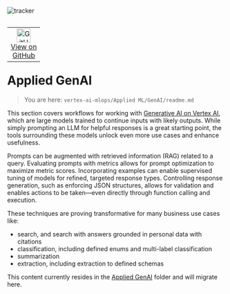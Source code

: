 ![tracker](https://us-central1-vertex-ai-mlops-369716.cloudfunctions.net/pixel-tracking?path=statmike%2Fvertex-ai-mlops%2FApplied+ML%2FGenAI&file=readme.md)
<!--- header table --->
<table align="left">     
  <td style="text-align: center">
    <a href="https://github.com/statmike/vertex-ai-mlops/blob/main/Applied%20ML/GenAI/readme.md">
      <img width="32px" src="https://www.svgrepo.com/download/217753/github.svg" alt="GitHub logo">
      <br>View on<br>GitHub
    </a>
  </td>
</table><br/><br/><br/><br/>

---
# Applied GenAI
> You are here: `vertex-ai-mlops/Applied ML/GenAI/readme.md`

This section covers workflows for working with [Generative AI on Vertex AI](https://cloud.google.com/vertex-ai/generative-ai/docs/learn/overview), which are large models trained to continue inputs with likely outputs. While simply prompting an LLM for helpful responses is a great starting point, the tools surrounding these models unlock even more use cases and enhance usefulness.

Prompts can be augmented with retrieved information (RAG) related to a query. Evaluating prompts with metrics allows for prompt optimization to maximize metric scores. Incorporating examples can enable supervised tuning of models for refined, targeted response types. Controlling response generation, such as enforcing JSON structures, allows for validation and enables actions to be taken—even directly through function calling and execution.

These techniques are proving transformative for many business use cases like:
- search, and search with answers grounded in personal data with citations
- classification, including defined enums and multi-label classification
- summarization
- extraction, including extraction to defined schemas

This content currently resides in the [Applied GenAI](../../Applied%20GenAI/readme.md) folder and will migrate here.
